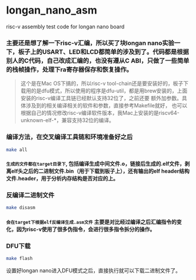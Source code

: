 # longan_nano_asm
risc-v assembly test code for longan nano board

### 主要还是想了解一下risc-v汇编，所以买了块longan nano实验一下，板子上的USART、LED和LCD都简单的涉及到了。代码都是根据别人的C代码，自己改成汇编的，也没有遵从C ABI，只做了一些简单的栈帧操作，处理下ra寄存器保存和恢复操作。

> 这个是在Mac OS下搞的，所以risc-v tool-chain还是要安装好的，板子下载用的是dfu模式，所以使用的程序是dfu-util，都是用brew安装的，上面安装的risc-v编译工具链已经默认支持32位了，之前还要
额外加参数。具体涉及到的相关编译相关的软件和参数，直接参考Makefile就好，
也可以根据自己的情况修改risc-v编译软件版本，我Mac上安装的是riscv64-unknown-elf-*，兼容支持32位的编译。

### 编译方法，在交叉编译工具链和环境准备好之后

```bash
make all
```

#### `生成的文件都在target目录下`, 包括编译生成中间文件.o，链接后生成的.elf文件，剥离elf头之后的二进制文件.bin（用于下载到板子上），还有输出的elf header结构文件.header，用于分析内存结构是否对应的上。

### 反编译二进制文件
```bash
make disasm
```

#### `会在target下根据elf反编译生成.asm文件` 主要是对比经过编译之后汇编指令的变化，因为risc-v使用了很多伪指令，会进行很多指令拆分的操作。

### DFU下载
```bash
make flash
```

设置好longan nano进入DFU模式之后，直接执行就可以下载二进制文件了。
